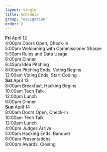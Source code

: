```yaml
---
layout: single
title: Schedule
group: "navigation"
order: 2
---
```


<div class="schedule">
    <div class="date">
        <span class="date_item"><b>Fri</b> April 12</span>
        <div class="item">
            <span class="time">4:00pm</span> 
            <span class="event_det">Doors Open, Check-in</span>
        </div>
        <div class="item">
            <span class="time">5:00pm</span> 
            <span class="event_det">Welcoming with Commissioner Sharpe</span>
        </div>
        <div class="item">
            <span class="time">5:30pm</span> 
            <span class="event_det">Rules and Data Usage</span>
        </div>
        <div class="item">
            <span class="time">6:00pm</span> 
            <span class="event_det">Dinner</span>
        </div>
        <div class="item">
            <span class="time">6:45pm</span> 
            <span class="event_det">Idea Pitching</span>
        </div>
        <div class="item">
            <span class="time">8:00pm</span> 
            <span class="event_det">Pitching Ends, Voting Begins</span>
        </div>
        <div class="item">
            <span class="time">12:00am</span> 
            <span class="event_det">Voting Ends, Start Coding</span>
        </div>
    </div>
    <div class="date">
        <span class="date_item"><b>Sat</b> April 13</span>
        <div class="item">
            <span class="time">8:00am</span> 
            <span class="event_det">Breakfast, Hacking Begins</span>
        </div>
        <div class="item">
            <span class="time">10:00am</span> 
            <span class="event_det">Tech Talk</span>
        </div>
        <div class="item">
            <span class="time">12:00pm</span> 
            <span class="event_det">Lunch</span>
        </div>
        <div class="item">
            <span class="time">6:00pm</span> 
            <span class="event_det">Dinner</span>
        </div>
    </div>
    <div class="date">
        <span class="date_item"><b>Sun</b> April 14</span>
        <div class="item">
            <span class="time">8:00am</span> 
            <span class="event_det">Doors Open, Check-in</span>
        </div>
        <div class="item">
            <span class="time">10:00am</span> 
            <span class="event_det">Tech Talk</span>
        </div>
        <div class="item">
            <span class="time">12:00pm</span>
            <span class="event_det">Lunch</span>
        </div>
        <div class="item">
            <span class="time">4:00pm</span> 
            <span class="event_det">Judges Arrive</span>
        </div>
        <div class="item">
            <span class="time">5:00pm</span> 
            <span class="event_det">Hacking Ends, Banquet</span>
        </div>
        <div class="item">
            <span class="time">6:00pm</span> 
            <span class="event_det">Presentations</span>
        </div>
        <div class="item">
            <span class="time">8:00pm</span> 
            <span class="event_det">Awards, Closing</span>
        </div>
    </div>
 </div>